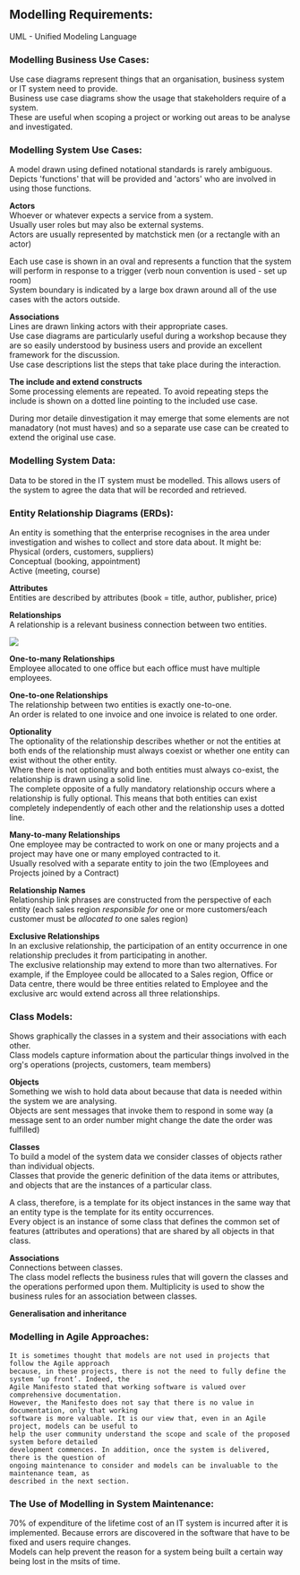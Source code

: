 ## Modelling Requirements:  
UML - Unified Modeling Language
### Modelling Business Use Cases:  
Use case diagrams represent things that an organisation, business system or IT system need to provide.  
Business use case diagrams show the usage that stakeholders require of a system.  
These are useful when scoping a project or working out areas to be analyse and investigated.  

### Modelling System Use Cases:  
A model drawn using defined notational standards is rarely ambiguous.  
Depicts 'functions' that will be provided and 'actors' who are involved in using those functions.  

**Actors**  
Whoever or whatever expects a service from a system.  
Usually user roles but may also be external systems.  
Actors are usually represented by matchstick men (or a rectangle with an actor)  

Each use case is shown in an oval and represents a function that the system will perform in response to a trigger (verb noun convention is used - set up room)  
System boundary is indicated by a large box drawn around all of the use cases with the actors outside.  

**Associations**  
Lines are drawn linking actors with their appropriate cases.  
Use case diagrams are particularly useful during a workshop because they are so easily understood by business users and provide an excellent framework for the discussion.  
Use case descriptions list the steps that take place during the interaction.  

**The include and extend constructs**  
Some processing elements are repeated. To avoid repeating steps the include is shown on a dotted line pointing to the included use case.  

During mor detaile dinvestigation it may emerge that some elements are not manadatory (not must haves) and so a separate use case can be created to extend the original use case.  

### Modelling System Data:  
Data to be stored in the IT system must be modelled. This allows users of the system to agree the data that will be recorded and retrieved.  

### Entity Relationship Diagrams (ERDs):  
An entity is something that the enterprise recognises in the area under investigation and wishes to collect and store data about. It might be:  
Physical (orders, customers, suppliers)  
Conceptual (booking, appointment)  
Active (meeting, course)  

**Attributes**  
Entities are described by attributes (book = title, author, publisher, price)  

**Relationships**  
A relationship is a relevant business connection between two entities.  

<img src="https://www.symmetric.ch/wp-content/uploads/ERD_Notation.png"><img>  

**One-to-many Relationships**  
Employee allocated to one office but each office must have multiple employees.  

**One-to-one Relationships**  
The relationship between two entities is exactly one-to-one.  
An order is related to one invoice and one invoice is related to one order.  

**Optionality**  
The optionality of the relationship describes whether or not the entities at both ends of the relationship must always coexist or whether one entity can exist without the other entity.  
Where there is not optionality and both entities must always co-exist, the relationship is drawn using a solid line.  
The complete opposite of a fully mandatory relationship occurs where a relationship is fully optional. This means that both entities can exist completely independently of each other and the relationship uses a dotted line.  

**Many-to-many Relationships**  
One employee may be contracted to work on one or many projects and a project may have one or many employed contracted to it.  
Usually resolved with a separate entity to join the two (Employees and Projects joined by a Contract)  

**Relationship Names**  
Relationship link phrases are constructed from the perspective of each entity (each sales region *responsible for* one or more customers/each customer must be *allocated to* one sales region)  

**Exclusive Relationships**  
In an exclusive relationship, the participation of an entity occurrence in one relationship precludes it from participating in another.  
The exclusive relationship may extend to more than two alternatives. For example, if the Employee could be allocated to a Sales region, Office or Data centre, there would be three entities related to Employee and the exclusive arc would extend across all three relationships.  

### Class Models:  
Shows graphically the classes in a system and their associations with each other.  
Class models capture information about the particular things involved in the org's operations (projects, customers, team members)  

**Objects**  
Something we wish to hold data about because that data is needed within the system we are analysing.  
Objects are sent messages that invoke them to respond in some way (a message sent to an order number might change the date the order was fulfilled)  

**Classes**  
To build a model of the system data we consider classes of objects rather than individual objects.  
Classes that provide the generic definition of the data items or attributes, and objects that are the instances of a particular class.  

A class, therefore, is a template for its object instances in the same way that an entity type is the template for its entity occurrences.  
Every object is an instance of some class that defines the common set of features (attributes and operations) that are shared by all objects in that class.  

**Associations**  
Connections between classes.  
The class model reflects the business rules that will govern the classes and the operations performed upon them. Multiplicity is used to show the business rules for an association between classes.  

**Generalisation and inheritance**  

### Modelling in Agile Approaches:  
```
It is sometimes thought that models are not used in projects that follow the Agile approach
because, in these projects, there is not the need to fully define the system ‘up front’. Indeed, the
Agile Manifesto stated that working software is valued over comprehensive documentation.
However, the Manifesto does not say that there is no value in documentation, only that working
software is more valuable. It is our view that, even in an Agile project, models can be useful to
help the user community understand the scope and scale of the proposed system before detailed
development commences. In addition, once the system is delivered, there is the question of
ongoing maintenance to consider and models can be invaluable to the maintenance team, as
described in the next section.
```  

### The Use of Modelling in System Maintenance:  
70% of expenditure of the lifetime cost of an IT system is incurred after it is implemented. Because errors are discovered in the software that have to be fixed and users require changes.  
Models can help prevent the reason for a system being built a certain way being lost in the msits of time.  
